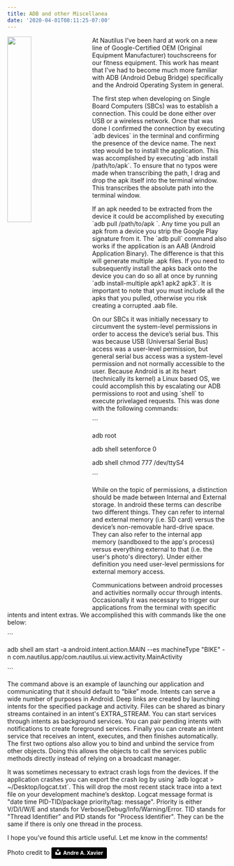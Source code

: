```yaml
---
title: ADB and other Miscellanea
date: '2020-04-01T08:11:25-07:00'
---
```

<img style="float: left; margin:0 2em 1em 0; width: 33%" src="/img/blog/bridge.jpg"/> At Nautilus I’ve been hard at work on a new line of Google-Certified OEM (Original Equipment Manufacturer) touchscreens for our fitness equipment.  This work has meant that I’ve had to become much more familiar with ADB (Android Debug Bridge) specifically and the Android Operating System in general. 

The first step when developing on Single Board Computers (SBCs) was to establish a connection.  This could be done either over USB or a wireless network.  Once that was done I confirmed the connection by executing \`adb devices\` in the terminal and confirming the presence of the device name.  The next step would be to install the application.  This was accomplished by executing \`adb install /path/to/apk\`.  To ensure that no typos were made when transcribing the path, I drag and drop the apk itself into the terminal window.  This transcribes the absolute path into the terminal window.  

If an apk needed to be extracted from the device it could be accomplished by executing \`adb pull /path/to/apk \`. Any time you pull an apk from a device you strip the Google Play signature from it. The \`adb pull\` command also works if the application is an AAB (Android Application Binary).  The difference is that this will generate multiple .apk files.  If you need to subsequently install the apks back onto the device you can do so all at once by running \`adb install-multiple apk1 apk2 apk3\`.  It is important to note that you must include all the apks that you pulled, otherwise you risk creating a corrupted .aab file.

On our SBCs it was initially necessary to circumvent the system-level permissions in order to access the device’s serial bus.  This was because USB (Universal Serial Bus) access was a user-level permission, but general serial bus access was a system-level permission and not normally accessible to the user.  Because Android is at its heart (technically its kernel) a Linux based OS, we could accomplish this by escalating our ADB permissions to root and using \`shell\` to execute privelaged requests. This was done with the following commands:

\`\``

adb root

adb shell setenforce 0

adb shell chmod 777 /dev/ttyS4

\`\``

While on the topic of permissions, a distinction should be made between Internal and External storage.  In android these terms can describe two different things.  They can refer to internal and external memory (i.e. SD card) versus the device’s non-removable hard-drive space.  They can also refer to the internal app memory (sandboxed to the app's process) versus everything external to that (i.e. the user's photo's directory). Under either definition you need user-level permissions for external memory access.

Communications between android processes and activities normally occur through intents.  Occasionally it was necessary to trigger our applications from the terminal with specific intents and intent extras.  We accomplished this with commands like the one below:

\`\``

adb shell am start -a android.intent.action.MAIN --es machineType "BIKE" -n com.nautilus.app/com.nautilus.ui.view.activity.MainActivity

\`\``

The command above is an example of launching our application and communicating that it should default to “bike” mode.  Intents can serve a wide number of purposes in Android.  Deep links are created by launching intents for the specified package and activity.  Files can be shared as binary streams contained in an intent's EXTRA_STREAM. You can start services through intents as background services. You can pair pending intents with notifications to create foreground services. Finally you can create an intent service that receives an intent, executes, and then finishes automatically. The first two options also allow you to bind and unbind the service from other objects. Doing this allows the objects to call the services public methods directly instead of relying on a broadcast manager. 

It was sometimes necessary to extract crash logs from the devices.  If the application crashes you can export the crash log by using \`adb logcat > ~/Desktop/logcat.txt\`.  This will drop the most recent stack trace into a text file on your development machine’s desktop.  Logcat message format is "date time PID-TID/package priority/tag: message". Priority is either V/D/I/W/E and stands for Verbose/Debug/Info/Warning/Error. TID stands for "Thread Identifier" and PID stands for "Process Identifier".  They can be the same if there is only one thread in the process.

I hope you’ve found this article useful. Let me know in the comments!

Photo credit to <a style="background-color:black;color:white;text-decoration:none;padding:4px 6px;font-family:-apple-system, BlinkMacSystemFont, &quot;San Francisco&quot;, &quot;Helvetica Neue&quot;, Helvetica, Ubuntu, Roboto, Noto, &quot;Segoe UI&quot;, Arial, sans-serif;font-size:12px;font-weight:bold;line-height:1.2;display:inline-block;border-radius:3px" href="https://unsplash.com/@andreamaraldg?utm_medium=referral&amp;utm_campaign=photographer-credit&amp;utm_content=creditBadge" target="_blank" rel="noopener noreferrer" title="Download free do whatever you want high-resolution photos from Andre A. Xavier"><span style="display:inline-block;padding:2px 3px"><svg xmlns="http://www.w3.org/2000/svg" style="height:12px;width:auto;position:relative;vertical-align:middle;top:-2px;fill:white" viewBox="0 0 32 32"><title>unsplash-logo</title><path d="M10 9V0h12v9H10zm12 5h10v18H0V14h10v9h12v-9z"></path></svg></span><span style="display:inline-block;padding:2px 3px">Andre A. Xavier</span></a>
